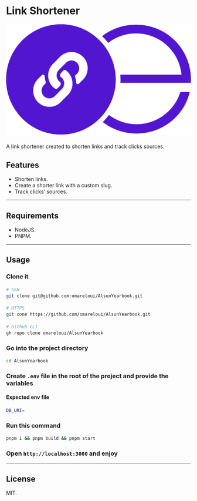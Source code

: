 # Link Shortener

<div align="center" style="margin: 20px 0">
  <img src="public/logo.png">
</div>

A link shortener created to shorten links and track clicks sources.

## Features

- Shorten links.
- Create a shorter link with a custom slug.
- Track clicks’ sources.

---

## Requirements

- NodeJS.
- PNPM.

---

## Usage

### Clone it

```bash
# SSH
git clone git@github.com:omareloui/AlsunYearbook.git

# HTTPS
git cone https://github.com/omareloui/AlsunYearbook.git

# Github CLI
gh repo clone omareloui/AlsunYearbook
```

### Go into the project directory

```bash
cd AlsunYearbook
```

### Create `.env` file in the root of the project and provide the variables

#### Expected env file

```bash
DB_URI=
```

### Run this command

```bash
pnpm i && pnpm build && pnpm start
```

### Open `http://localhost:3000` and enjoy

---

## License

MIT.
